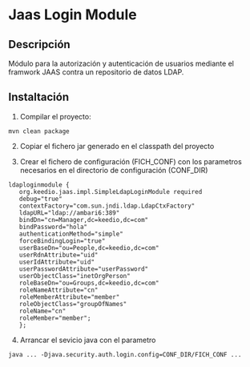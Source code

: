 # Jaas Login Module
## Descripción
Módulo para la autorización y autenticación de usuarios mediante el framwork JAAS contra un repositorio de datos LDAP.

## Instaltación
1. Compilar el proyecto:

```
mvn clean package
```

2. Copiar el fichero jar generado en el classpath del proyecto

3. Crear el fichero de configuración (FICH_CONF) con los parametros necesarios en el directorio de configuración (CONF_DIR)

```
ldaploginmodule {
   org.keedio.jaas.impl.SimpleLdapLoginModule required
   debug="true"
   contextFactory="com.sun.jndi.ldap.LdapCtxFactory"
   ldapURL="ldap://ambari6:389"
   bindDn="cn=Manager,dc=keedio,dc=com"
   bindPassword="hola"
   authenticationMethod="simple"
   forceBindingLogin="true"
   userBaseDn="ou=People,dc=keedio,dc=com"
   userRdnAttribute="uid"
   userIdAttribute="uid"
   userPasswordAttribute="userPassword"
   userObjectClass="inetOrgPerson"
   roleBaseDn="ou=Groups,dc=keedio,dc=com"
   roleNameAttribute="cn"
   roleMemberAttribute="member"
   roleObjectClass="groupOfNames"
   roleName="cn"
   roleMember="member";
   };	
```

4. Arrancar el sevicio java con el parametro

```
java ... -Djava.security.auth.login.config=CONF_DIR/FICH_CONF ...
```



